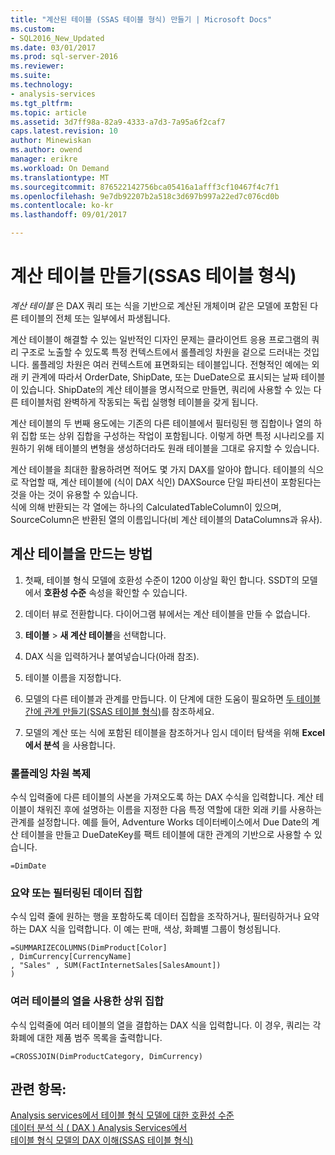 ```yaml
---
title: "계산된 테이블 (SSAS 테이블 형식) 만들기 | Microsoft Docs"
ms.custom:
- SQL2016_New_Updated
ms.date: 03/01/2017
ms.prod: sql-server-2016
ms.reviewer: 
ms.suite: 
ms.technology:
- analysis-services
ms.tgt_pltfrm: 
ms.topic: article
ms.assetid: 3d7ff98a-82a9-4333-a7d3-7a95a6f2caf7
caps.latest.revision: 10
author: Minewiskan
ms.author: owend
manager: erikre
ms.workload: On Demand
ms.translationtype: MT
ms.sourcegitcommit: 876522142756bca05416a1afff3cf10467f4c7f1
ms.openlocfilehash: 9e7db92207b2a518c3d697b997a22ed7c076cd0b
ms.contentlocale: ko-kr
ms.lasthandoff: 09/01/2017

---
```

# <a name="create-a-calculated-table-ssas-tabular"></a>계산 테이블 만들기(SSAS 테이블 형식)
  *계산 테이블* 은 DAX 쿼리 또는 식을 기반으로 계산된 개체이며 같은 모델에 포함된 다른 테이블의 전체 또는 일부에서 파생됩니다.  
  
 계산 테이블이 해결할 수 있는 일반적인 디자인 문제는 클라이언트 응용 프로그램의 쿼리 구조로 노출할 수 있도록 특정 컨텍스트에서 롤플레잉 차원을 겉으로 드러내는 것입니다.  롤플레잉 차원은 여러 컨텍스트에 표면화되는 테이블입니다. 전형적인 예에는 외래 키 관계에 따라서 OrderDate, ShipDate, 또는 DueDate으로 표시되는 날짜 테이블이 있습니다. ShipDate의 계산 테이블을 명시적으로 만들면, 쿼리에 사용할 수 있는 다른 테이블처럼 완벽하게 작동되는 독립 실행형 테이블을 갖게 됩니다.  
  
 계산 테이블의 두 번째 용도에는 기존의 다른 테이블에서 필터링된 행 집합이나 열의 하위 집합 또는 상위 집합을 구성하는 작업이 포함됩니다. 이렇게 하면 특정 시나리오를 지원하기 위해 테이블의 변형을 생성하더라도 원래 테이블을 그대로 유지할 수 있습니다.  
  
 계산 테이블을 최대한 활용하려면 적어도 몇 가지 DAX를 알아야 합니다. 테이블의 식으로 작업할 때, 계산 테이블에 (식이 DAX 식인) DAXSource 단일 파티션이 포함된다는 것을 아는 것이 유용할 수 있습니다.  
식에 의해 반환되는 각 열에는 하나의 CalculatedTableColumn이 있으며, SourceColumn은 반환된 열의 이름입니다(비 계산 테이블의 DataColumns과 유사).  
  
## <a name="how-to-create-a-calculated-table"></a>계산 테이블을 만드는 방법  
  
1.  첫째, 테이블 형식 모델에 호환성 수준이 1200 이상일 확인 합니다. SSDT의 모델에서 **호환성 수준** 속성을 확인할 수 있습니다.  
  
2.  데이터 뷰로 전환합니다. 다이어그램 뷰에서는 계산 테이블을 만들 수 없습니다.  
  
3.  **테이블** > **새 계산 테이블**을 선택합니다.  
  
4.  DAX 식을 입력하거나 붙여넣습니다(아래 참조).  
  
5.  테이블 이름을 지정합니다.  
  
6.  모델의 다른 테이블과 관계를 만듭니다. 이 단계에 대한 도움이 필요하면 [두 테이블 간에 관계 만들기&#40;SSAS 테이블 형식&#41;](../../analysis-services/tabular-models/create-a-relationship-between-two-tables-ssas-tabular.md)를 참조하세요.  
  
7.  모델의 계산 또는 식에 포함된 테이블을 참조하거나 임시 데이터 탐색을 위해 **Excel에서 분석** 을 사용합니다.  
  
### <a name="replicate-a-role-playing-dimension"></a>롤플레잉 차원 복제  
 수식 입력줄에 다른 테이블의 사본을 가져오도록 하는 DAX 수식을 입력합니다. 계산 테이블이 채워진 후에 설명하는 이름을 지정한 다음 특정 역할에 대한 외래 키를 사용하는 관계를 설정합니다. 예를 들어, Adventure Works 데이터베이스에서 Due Date의 계산 테이블을 만들고 DueDateKey를 팩트 테이블에 대한 관계의 기반으로 사용할 수 있습니다.  
  
```  
=DimDate  
```  
  
### <a name="summarized-or-filtered-dataset"></a>요약 또는 필터링된 데이터 집합  
 수식 입력 줄에 원하는 행을 포함하도록 데이터 집합을 조작하거나, 필터링하거나 요약하는 DAX 식을 입력합니다. 이 예는 판매, 색상, 화폐별 그룹이 형성됩니다.  
  
```  
=SUMMARIZECOLUMNS(DimProduct[Color]  
, DimCurrency[CurrencyName]   
, "Sales" , SUM(FactInternetSales[SalesAmount])  
)  
```  
  
### <a name="superset-using-columns-from-multiple-tables"></a>여러 테이블의 열을 사용한 상위 집합  
 수식 입력줄에 여러 테이블의 열을 결합하는 DAX 식을 입력합니다. 이 경우, 쿼리는 각 화폐에 대한 제품 범주 목록을 출력합니다.  
  
```  
=CROSSJOIN(DimProductCategory, DimCurrency)  
```  
  
## <a name="see-also"></a>관련 항목:  
 [Analysis services에서 테이블 형식 모델에 대한 호환성 수준](../../analysis-services/tabular-models/compatibility-level-for-tabular-models-in-analysis-services.md)   
 [데이터 분석 식 &#40; DAX &#41; Analysis Services에서](http://msdn.microsoft.com/library/abb336c9-3346-4cab-b91b-90f93f4575e5)   
 [테이블 형식 모델의 DAX 이해&#40;SSAS 테이블 형식&#41;](../../analysis-services/tabular-models/understanding-dax-in-tabular-models-ssas-tabular.md)  
  
  

